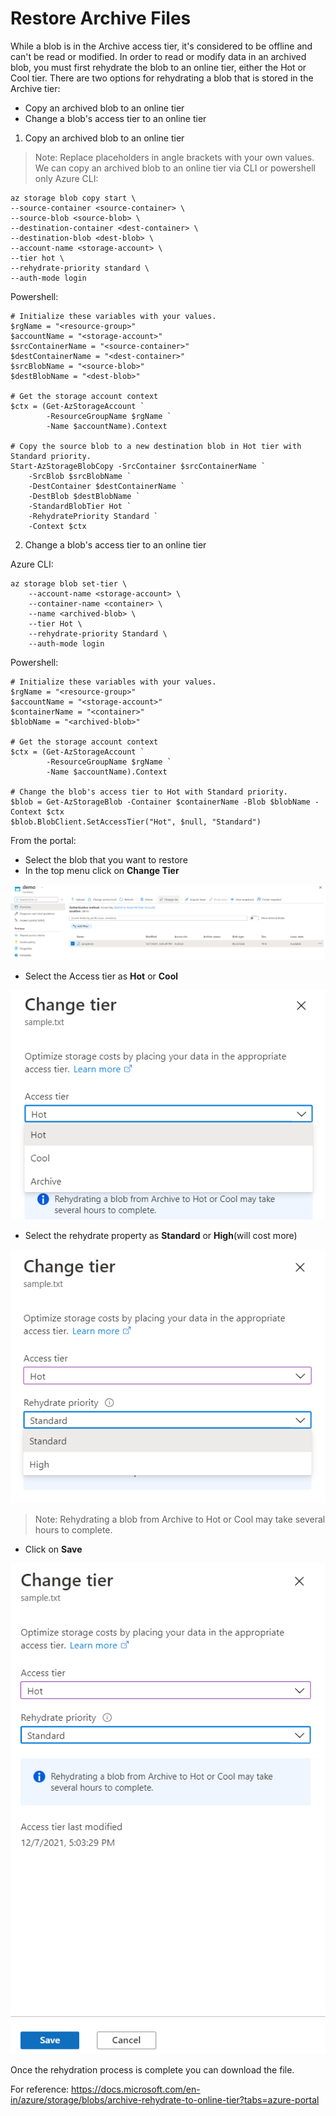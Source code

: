 # Restore Archive Files

While a blob is in the Archive access tier, it's considered to be offline and can't be read or modified. In order to read or 
modify data in an archived blob, you must first rehydrate the blob to an online tier, either the Hot or Cool tier. There are 
two options for rehydrating a blob that is stored in the Archive tier:
- Copy an archived blob to an online tier
- Change a blob's access tier to an online tier

1. Copy an archived blob to an online tier

> Note: Replace placeholders in angle brackets with your own values. We can copy an archived blob to an online tier via CLI or powershell only
Azure CLI:

    az storage blob copy start \
    --source-container <source-container> \
    --source-blob <source-blob> \
    --destination-container <dest-container> \
    --destination-blob <dest-blob> \
    --account-name <storage-account> \
    --tier hot \
    --rehydrate-priority standard \
    --auth-mode login

Powershell:

    # Initialize these variables with your values.
    $rgName = "<resource-group>"
    $accountName = "<storage-account>"
    $srcContainerName = "<source-container>"
    $destContainerName = "<dest-container>"
    $srcBlobName = "<source-blob>"
    $destBlobName = "<dest-blob>"

    # Get the storage account context
    $ctx = (Get-AzStorageAccount `
            -ResourceGroupName $rgName `
            -Name $accountName).Context

    # Copy the source blob to a new destination blob in Hot tier with Standard priority.
    Start-AzStorageBlobCopy -SrcContainer $srcContainerName `
        -SrcBlob $srcBlobName `
        -DestContainer $destContainerName `
        -DestBlob $destBlobName `
        -StandardBlobTier Hot `
        -RehydratePriority Standard `
        -Context $ctx

2. Change a blob's access tier to an online tier

Azure CLI:

    az storage blob set-tier \
        --account-name <storage-account> \
        --container-name <container> \
        --name <archived-blob> \
        --tier Hot \
        --rehydrate-priority Standard \
        --auth-mode login

Powershell: 

    # Initialize these variables with your values.
    $rgName = "<resource-group>"
    $accountName = "<storage-account>"
    $containerName = "<container>"
    $blobName = "<archived-blob>"

    # Get the storage account context
    $ctx = (Get-AzStorageAccount `
            -ResourceGroupName $rgName `
            -Name $accountName).Context

    # Change the blob's access tier to Hot with Standard priority.
    $blob = Get-AzStorageBlob -Container $containerName -Blob $blobName -Context $ctx
    $blob.BlobClient.SetAccessTier("Hot", $null, "Standard")


From the portal:

- Select the blob that you want to restore
- In the top menu click on **Change Tier**

<img src="Images/1 sample file.png">

- Select the Access tier as **Hot** or **Cool**
<img src="Images/2 access tier.png">

- Select the rehydrate property as **Standard** or **High**(will cost more)
<img src="Images/3 priority.png">

> Note: Rehydrating a blob from Archive to Hot or Cool may take several hours to complete.

- Click on **Save**
<img src="Images/4 change tier.png">


Once the rehydration process is complete you can download the file.

For reference: https://docs.microsoft.com/en-in/azure/storage/blobs/archive-rehydrate-to-online-tier?tabs=azure-portal
